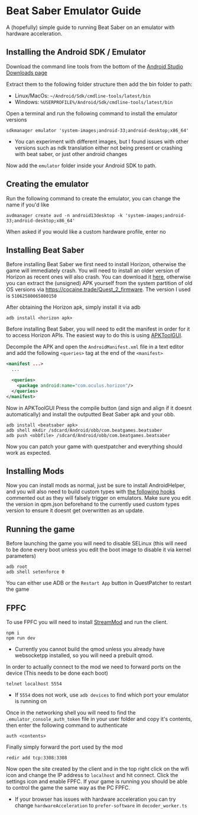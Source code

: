 # Beat Saber Emulator Guide
A (hopefully) simple guide to running Beat Saber on an emulator with hardware acceleration.

## Installing the Android SDK / Emulator
Download the command line tools from the bottom of the [Android Studio Downloads page](https://developer.android.com/studio)

Extract them to the following folder structure then add the bin folder to path:
- Linux/MacOs: `~/Android/Sdk/cmdline-tools/latest/bin`
- Windows: `%USERPROFILE%/Android/Sdk/cmdline-tools/latest/bin`

Open a terminal and run the following command to install the emulator versions

```
sdkmanager emulator 'system-images;android-33;android-desktop;x86_64'
```
- You can experiment with different images, but I found issues with other versions such as ndk translation either not being present or crashing with beat saber, or just other android changes

Now add the `emulator` folder inside your Android SDK to path.

## Creating the emulator
Run the following command to create the emulator, you can change the name if you'd like

```
avdmanager create avd -n android13desktop -k 'system-images;android-33;android-desktop;x86_64'
```

When asked if you would like a custom hardware profile, enter no

## Installing Beat Saber
Before installing Beat Saber we first need to install Horizon, otherwise the game will immediately crash.
You will need to install an older version of Horizon as recent ones will also crash.
You can download it [here](https://www.mediafire.com/file/t6w909bnp4vfefd/Horizon.apk-signed-aligned.apk/file), otherwise you can extract the (unsigned) APK yourself from the system partition of old OS versions via https://cocaine.trade/Quest_2_firmware. The version I used is `51062580065800150`

After obtaining the Horizon apk, simply install it via adb

```
adb install <horizon apk>
```

Before installing Beat Saber, you will need to edit the manifest in order for it to access Horizon APIs. The easiest way to do this is using [APKToolGUI](https://github.com/AndnixSH/APKToolGUI).

Decompile the APK and open the `AndroidManifest.xml` file in a text editor and add the following `<queries>` tag at the end of the `<manifest>`

```xml
<manifest ...>
  ...

  <queries>
    <package android:name="com.oculus.horizon"/>
  </queries>
</manifest>
```

Now in APKToolGUI Press the compile button (and sign and align if it doesnt automatically) and install the outputted Beat Saber apk and your obb.

```
adb install <beatsaber apk>
adb shell mkdir /sdcard/Android/obb/com.beatgames.beatsaber
adb push <obbfile> /sdcard/Android/obb/com.beatgames.beatsaber
```

Now you can patch your game with questpatcher and everything should work as expected.

## Installing Mods

Now you can install mods as normal, just be sure to install AndroidHelper, and you will also need to build custom types with [the following hooks](https://github.com/QuestPackageManager/Il2CppQuestTypePatching/blob/57ce4d6a8e0c7a1b847483d0a90f18196e72deb2/src/register.cpp#L658-L660) commented out as they will falsely trigger on emulators. Make sure you edit the version in qpm.json beforehand to the currently used custom types version to ensure it doesnt get overwritten as an update.

## Running the game
Before launching the game you will need to disable SELinux (this will need to be done every boot unless you edit the boot image to disable it via kernel parameters)
```
adb root
adb shell setenforce 0
```

You can either use ADB or the `Restart App` button in QuestPatcher to restart the game

## FPFC

To use FPFC you will need to install [StreamMod](https://github.com/Metalit/StreamMod) and run the client.
```
npm i
npm run dev
```
- Currently you cannot build the qmod unless you already have websocketpp installed, so you will need a prebuilt qmod.

In order to actually connect to the mod we need to forward ports on the device (This needs to be done each boot)
```
telnet localhost 5554
```
- If `5554` does not work, use `adb devices` to find which port your emulator is running on

Once in the networking shell you will need to find the `.emulator_console_auth_token` file in your user folder and copy it's contents, then enter the following command to authenticate
```
auth <contents>
```
Finally simply forward the port used by the mod
```
redir add tcp:3308:3308
```

Now open the site created by the client and in the top right click on the wifi icon and change the IP address to `localhost` and hit connect. Click the settings icon and enable FPFC. If your game is running you should be able to control the game the same way as the PC FPFC.
- If your browser has issues with hardware acceleration you can try change `hardwareAcceleration` to `prefer-software` in `decoder_worker.ts`
